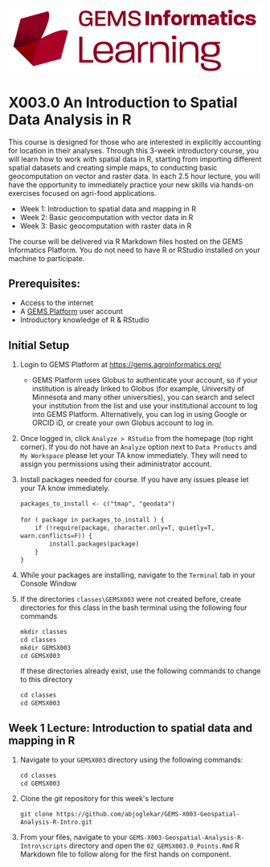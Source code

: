 <img src="images/GEMS Informatics Learning.png" width=600 alt="GEMS Learning Logo" title="GEMS Learning" />

# X003.0 An Introduction to Spatial Data Analysis in R

This course is designed for those who are interested in explicitly accounting for location in their analyses. Through this 3-week introductory course, you will learn how to work with spatial data in R, starting from importing different spatial datasets and creating simple maps, to conducting basic geocomputation on vector and raster data. In each 2.5 hour lecture, you will have the opportunity to immediately practice your new skills via hands-on exercises focused on agri-food applications. 

- Week 1: Introduction to spatial data and mapping in R
- Week 2: Basic geocomputation with vector data in R
- Week 3: Basic geocomputation with raster data in R 

The course will be delivered via R Markdown files hosted on the GEMS Informatics Platform. You do not need to have R or RStudio installed on your machine to participate.

## Prerequisites: 
- Access to the internet
- A [GEMS Platform](https://gems.agroinformatics.org/webui/#) user account
- Introductory knowledge of R & RStudio  

## Initial Setup
1. Login to GEMS Platform at https://gems.agroinformatics.org/
    - GEMS Platform uses Globus to authenticate your account, so if your institution is already linked to Globus (for example, University of Minnesota and many other universities), you can search and select your institution from the list and use your institutional account to log into GEMS Platform. Alternatively, you can log in using Google or ORCID iD, or create  your own Globus account to log in.   
    
2. Once logged in, click `Analyze > RStudio` from the homepage (top right corner). If you do not have an `Analyze` option next to `Data Products` and `My Workspace` please let your TA know immediately. They will need to assign you permissions using their administrator account. 

3. Install packages needed for course. If you have any issues please let your TA know immediately. 
    ```shell
    packages_to_install <- c("tmap", "geodata")
    
    for ( package in packages_to_install ) {
        if (!require(package, character.only=T, quietly=T, warn.conflicts=F)) {
            install.packages(package)
        }
    }
    ```

4. While your packages are installing, navigate to the `Terminal` tab in your Console Window

5. If the directories `classes\GEMSX003` were not created before, create directories for this class in the bash terminal using the following four commands  
    ```shell
    mkdir classes  
    cd classes  
    mkdir GEMSX003  
    cd GEMSX003
    ```  
    If these directories already exist, use the following commands to change to this directory
    ```shell
    cd classes
    cd GEMSX003
    ```
    
    
## Week 1 Lecture: Introduction to spatial data and mapping in R
1. Navigate to your `GEMSX003` directory using the following commands:
    ```shell
    cd classes
    cd GEMSX003
    ```
2. Clone the git repository for this week's lecture  
    ```shell
    git clone https://github.com/abjoglekar/GEMS-X003-Geospatial-Analysis-R-Intro.git
    ```
3. From your files, navigate to your `GEMS-X003-Geospatial-Analysis-R-Intro\scripts` directory and open the `02_GEMSX003.0_Points.Rmd` R Markdown file to follow along for the first hands on component. 

